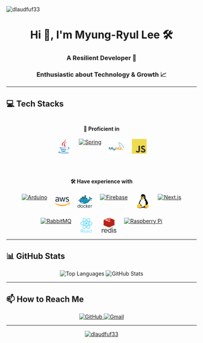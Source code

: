 <p align="left"> 
  <img src="https://komarev.com/ghpvc/?username=dlaudfuf33&label=Profile%20views&color=0e75b6&style=flat" alt="dlaudfuf33" /> 
</p>

<h1 align="center">Hi 👋, I'm Myung-Ryul Lee 🛠️</h1>
<h3 align="center">A Resilient Developer 💪</h3>
<h3 align="center">Enthusiastic about Technology & Growth 📈</h3>

---

## 💻 Tech Stacks

<div style="display: flex; justify-content: center; align-items: flex-start; flex-wrap: wrap; gap: 40px;">

  <!-- Proficient in Section -->
  <div style="flex: 1 1 300px; max-width: 400px; text-align: center;">
    <h4>🔧 Proficient in</h4>
    <div style="display: flex; justify-content: center; gap: 20px; flex-wrap: wrap;">
      <a href="https://www.java.com" target="_blank" rel="noreferrer">
        <img src="https://raw.githubusercontent.com/devicons/devicon/master/icons/java/java-original.svg" alt="Java" width="40" height="40"/>
      </a>
      <a href="https://spring.io/" target="_blank" rel="noreferrer">
        <img src="https://www.vectorlogo.zone/logos/springio/springio-icon.svg" alt="Spring" width="40" height="40"/>
      </a>
      <a href="https://www.mysql.com/" target="_blank" rel="noreferrer">
        <img src="https://raw.githubusercontent.com/devicons/devicon/master/icons/mysql/mysql-original-wordmark.svg" alt="MySQL" width="40" height="40"/>
      </a>
      <a href="https://developer.mozilla.org/en-US/docs/Web/JavaScript" target="_blank" rel="noreferrer">
        <img src="https://raw.githubusercontent.com/devicons/devicon/master/icons/javascript/javascript-original.svg" alt="JavaScript" width="40" height="40"/>
      </a>
    </div>
  </div>

  <!-- Have experience with Section -->
  <div style="flex: 1 1 400px; max-width: 600px; text-align: center;">
    <h4>🛠️ Have experience with</h4>
    <div style="display: flex; justify-content: center; gap: 20px; flex-wrap: wrap;">
      <a href="https://www.arduino.cc/" target="_blank" rel="noreferrer">
        <img src="https://cdn.worldvectorlogo.com/logos/arduino-1.svg" alt="Arduino" width="40" height="40"/>
      </a>
      <a href="https://aws.amazon.com" target="_blank" rel="noreferrer">
        <img src="https://raw.githubusercontent.com/devicons/devicon/master/icons/amazonwebservices/amazonwebservices-original-wordmark.svg" alt="AWS" width="40" height="40"/>
      </a>
      <a href="https://www.docker.com/" target="_blank" rel="noreferrer">
        <img src="https://raw.githubusercontent.com/devicons/devicon/master/icons/docker/docker-original-wordmark.svg" alt="Docker" width="40" height="40"/>
      </a>
      <a href="https://firebase.google.com/" target="_blank" rel="noreferrer">
        <img src="https://www.vectorlogo.zone/logos/firebase/firebase-icon.svg" alt="Firebase" width="40" height="40"/>
      </a>
      <a href="https://www.linux.org/" target="_blank" rel="noreferrer">
        <img src="https://raw.githubusercontent.com/devicons/devicon/master/icons/linux/linux-original.svg" alt="Linux" width="40" height="40"/>
      </a>
      <a href="https://nextjs.org/" target="_blank" rel="noreferrer">
        <img src="https://cdn.worldvectorlogo.com/logos/nextjs-2.svg" alt="Next.js" width="40" height="40"/>
      </a>
      <a href="https://www.rabbitmq.com" target="_blank" rel="noreferrer">
        <img src="https://www.vectorlogo.zone/logos/rabbitmq/rabbitmq-icon.svg" alt="RabbitMQ" width="40" height="40"/>
      </a>
      <a href="https://reactjs.org/" target="_blank" rel="noreferrer">
        <img src="https://raw.githubusercontent.com/devicons/devicon/master/icons/react/react-original-wordmark.svg" alt="React" width="40" height="40"/>
      </a>
      <a href="https://redis.io" target="_blank" rel="noreferrer">
        <img src="https://raw.githubusercontent.com/devicons/devicon/master/icons/redis/redis-original-wordmark.svg" alt="Redis" width="40" height="40"/>
      </a>
      <a href="https://www.raspberrypi.org/" target="_blank" rel="noreferrer">
        <img src="https://cdn.worldvectorlogo.com/logos/raspberry-pi.svg" alt="Raspberry Pi" width="40" height="40"/>
      </a>
    </div>
  </div>

</div>

---

## 📊 GitHub Stats

<p align="center">
  <img src="https://github-readme-stats.vercel.app/api/top-langs/?username=dlaudfuf33&show_icons=true&locale=en&layout=compact" alt="Top Languages" />
  <img src="https://github-readme-stats.vercel.app/api?username=dlaudfuf33&show_icons=true&locale=en&theme=radical" alt="GitHub Stats" />
</p>

---

## 📫 How to Reach Me

<p align="center">
  <a href="https://github.com/dlaudfuf33" target="_blank">
    <img alt="GitHub" src="https://img.shields.io/badge/GitHub-%2312100E.svg?&style=for-the-badge&logo=GitHub&logoColor=white" />
  </a> 
  <a href="mailto:dlaudfuf33@gmail.com" target="_blank">
    <img alt="Gmail" src="https://img.shields.io/badge/Gmail-D14836?style=for-the-badge&logo=gmail&logoColor=white" />
  </a>
</p>

---

<p align="center"> 
  <a href="https://github.com/ryo-ma/github-profile-trophy">
    <img src="https://github-profile-trophy.vercel.app/?username=dlaudfuf33&column=7" alt="dlaudfuf33" />
  </a> 
</p>
